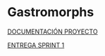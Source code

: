 # Gastromorphs
[DOCUMENTACIÓN PROYECTO](https://drive.google.com/drive/folders/10BAR-XJ_help4yOCDzmv9iwFqjWzYcZD?usp=drive_link)

[ENTREGA SPRINT 1](https://drive.google.com/drive/folders/1M11DXySTR2ksJ53o40h1aX83sgWtKHDL?usp=drive_link)
